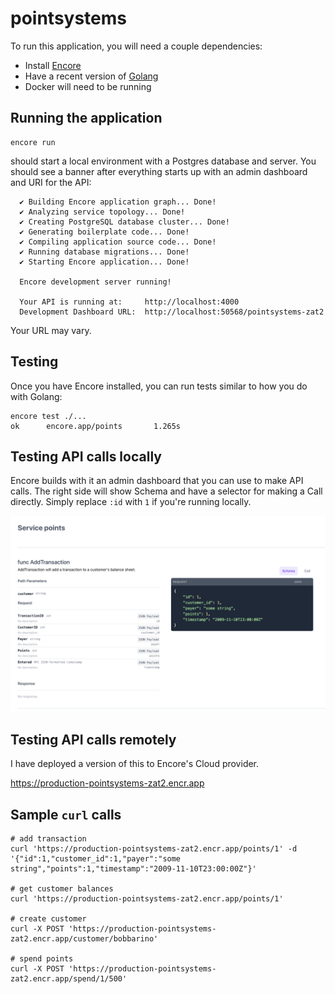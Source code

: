 # pointsystems

To run this application, you will need a couple dependencies:

* Install [Encore](https://encore.dev/docs/install)
* Have a recent version of [Golang](https://go.dev)
* Docker will need to be running

## Running the application

```shell
encore run
```

should start a local environment with a Postgres database and server.  You should see a banner after everything starts up
with an admin dashboard and URI for the API:

```
  ✔ Building Encore application graph... Done!
  ✔ Analyzing service topology... Done!
  ✔ Creating PostgreSQL database cluster... Done!
  ✔ Generating boilerplate code... Done!
  ✔ Compiling application source code... Done!
  ✔ Running database migrations... Done!
  ✔ Starting Encore application... Done!

  Encore development server running!

  Your API is running at:     http://localhost:4000
  Development Dashboard URL:  http://localhost:50568/pointsystems-zat2
```

Your URL may vary.

## Testing

Once you have Encore installed, you can run tests similar to how you do with Golang:

```shell
encore test ./...
ok      encore.app/points       1.265s
```

## Testing API calls locally

Encore builds with it an admin dashboard that you can use to make API calls.  The right side will show Schema and have a selector
for making a Call directly.  Simply replace `:id` with `1` if you're running locally.

![img.png](img.png)

## Testing API calls remotely

I have deployed a version of this to Encore's Cloud provider.

https://production-pointsystems-zat2.encr.app

## Sample `curl` calls

```shell
# add transaction
curl 'https://production-pointsystems-zat2.encr.app/points/1' -d '{"id":1,"customer_id":1,"payer":"some string","points":1,"timestamp":"2009-11-10T23:00:00Z"}'

# get customer balances
curl 'https://production-pointsystems-zat2.encr.app/points/1'

# create customer
curl -X POST 'https://production-pointsystems-zat2.encr.app/customer/bobbarino'

# spend points
curl -X POST 'https://production-pointsystems-zat2.encr.app/spend/1/500'
```